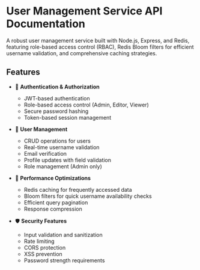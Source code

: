 # User Management Service API Documentation

A robust user management service built with Node.js, Express, and Redis, featuring role-based access control (RBAC), Redis Bloom filters for efficient username validation, and comprehensive caching strategies.


## Features

- 🔐 **Authentication & Authorization**
  - JWT-based authentication
  - Role-based access control (Admin, Editor, Viewer)
  - Secure password hashing
  - Token-based session management

- 📝 **User Management**
  - CRUD operations for users
  - Real-time username validation
  - Email verification
  - Profile updates with field validation
  - Role management (Admin only)

- 🚀 **Performance Optimizations**
  - Redis caching for frequently accessed data
  - Bloom filters for quick username availability checks
  - Efficient query pagination
  - Response compression

- 🛡️ **Security Features**
  - Input validation and sanitization
  - Rate limiting
  - CORS protection
  - XSS prevention
  - Password strength requirements

